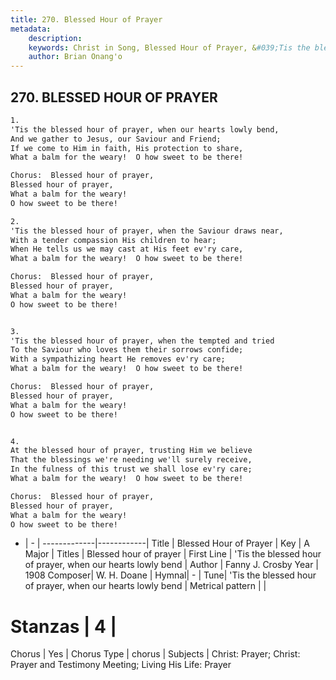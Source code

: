 ```yaml
---
title: 270. Blessed Hour of Prayer
metadata:
    description: 
    keywords: Christ in Song, Blessed Hour of Prayer, &#039;Tis the blessed hour of prayer, when our hearts lowly bend, Blessed hour of prayer
    author: Brian Onang'o
---
```



## 270. BLESSED HOUR OF PRAYER

```txt
1.
'Tis the blessed hour of prayer, when our hearts lowly bend,
And we gather to Jesus, our Saviour and Friend;
If we come to Him in faith, His protection to share,
What a balm for the weary!  O how sweet to be there!

Chorus:  Blessed hour of prayer,
Blessed hour of prayer,
What a balm for the weary!
O how sweet to be there!

2.
'Tis the blessed hour of prayer, when the Saviour draws near,
With a tender compassion His children to hear;
When He tells us we may cast at His feet ev'ry care,
What a balm for the weary!  O how sweet to be there! 

Chorus:  Blessed hour of prayer,
Blessed hour of prayer,
What a balm for the weary!
O how sweet to be there!


3.
'Tis the blessed hour of prayer, when the tempted and tried
To the Saviour who loves them their sorrows confide;
With a sympathizing heart He removes ev'ry care;
What a balm for the weary!  O how sweet to be there! 

Chorus:  Blessed hour of prayer,
Blessed hour of prayer,
What a balm for the weary!
O how sweet to be there!


4.
At the blessed hour of prayer, trusting Him we believe
That the blessings we're needing we'll surely receive,
In the fulness of this trust we shall lose ev'ry care;
What a balm for the weary!  O how sweet to be there! 

Chorus:  Blessed hour of prayer,
Blessed hour of prayer,
What a balm for the weary!
O how sweet to be there!

```

- |   -  |
-------------|------------|
Title | Blessed Hour of Prayer |
Key | A Major |
Titles | Blessed hour of prayer |
First Line | &#039;Tis the blessed hour of prayer, when our hearts lowly bend |
Author | Fanny J. Crosby
Year | 1908
Composer| W. H. Doane |
Hymnal|  - |
Tune| &#039;Tis the blessed hour of prayer, when our hearts lowly bend |
Metrical pattern | |
# Stanzas | 4 |
Chorus | Yes |
Chorus Type | chorus |
Subjects | Christ: Prayer; Christ: Prayer and Testimony Meeting; Living His Life: Prayer<span id='more_topics' style='display:none'>; Living His Life: Prayer and Testimony Meeting |
Texts |  |
Print Texts | 
Scripture Song |  |
  
